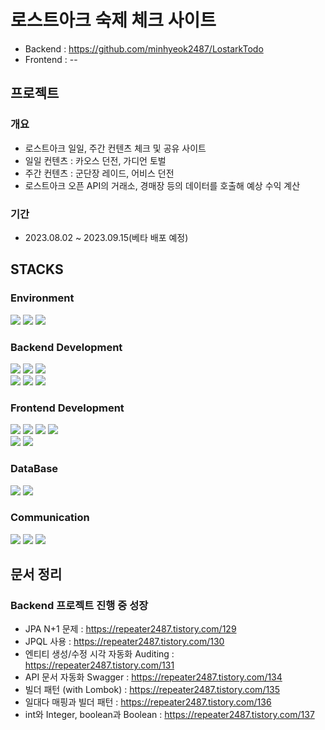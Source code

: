 # 로스트아크 숙제 체크 사이트
- Backend : https://github.com/minhyeok2487/LostarkTodo
- Frontend : --

## 프로젝트
### 개요
* 로스트아크 일일, 주간 컨텐츠 체크 및 공유 사이트 
* 일일 컨텐츠 : 카오스 던전, 가디언 토벌 
* 주간 컨텐츠 : 군단장 레이드, 어비스 던전 
* 로스트아크 오픈 API의 거래소, 경매장 등의 데이터를 호출해 예상 수익 계산

### 기간
* 2023.08.02 ~ 2023.09.15(베타 배포 예정)


## STACKS
### Environment
<img src="https://img.shields.io/badge/amazonaws-232F3E?style=for-the-badge&logo=amazonaws&logoColor=white">
<img src="https://img.shields.io/badge/git-F05032?style=for-the-badge&logo=git&logoColor=white">
<img src="https://img.shields.io/badge/github-181717?style=for-the-badge&logo=github&logoColor=white">

### Backend Development
<img src="https://img.shields.io/badge/java-007396?style=for-the-badge&logo=java&logoColor=white">
<img src="https://img.shields.io/badge/springboot-6DB33F?style=for-the-badge&logo=springboot&logoColor=white">
<img src="https://img.shields.io/badge/gradle-02303A?style=for-the-badge&logo=gradle&logoColor=white">
<br>
<img src="https://img.shields.io/badge/Intellij-000000?style=for-the-badge&logo=IntelliJ%20IDEA&logoColor=white">
<img src="https://img.shields.io/badge/amazonec2-FF9900?style=for-the-badge&logo=amazonec2&logoColor=white">
<img src="https://img.shields.io/badge/ubuntu-E95420?style=for-the-badge&logo=ubuntu&logoColor=white">


### Frontend Development
<img src="https://img.shields.io/badge/html5-E34F26?style=for-the-badge&logo=html5&logoColor=white">
<img src="https://img.shields.io/badge/css-1572B6?style=for-the-badge&logo=css3&logoColor=white">
<img src="https://img.shields.io/badge/javascript-F7DF1E?style=for-the-badge&logo=javascript&logoColor=black">
<img src="https://img.shields.io/badge/jquery-0769AD?style=for-the-badge&logo=jquery&logoColor=white">
<br>
<img src="https://img.shields.io/badge/Thymeleaf-005F0F?style=for-the-badge&logo=Thymeleaf&logoColor=white">
<img src="https://img.shields.io/badge/react-61DAFB?style=for-the-badge&logo=react&logoColor=white">

### DataBase
<img src="https://img.shields.io/badge/amazonrds-527FFF?style=for-the-badge&logo=amazonrds&logoColor=white">
<img src="https://img.shields.io/badge/mariaDB-003545?style=for-the-badge&logo=mariaDB&logoColor=white">

### Communication
<img src="https://img.shields.io/badge/jira-0052CC?style=for-the-badge&logo=jira&logoColor=white">
<img src="https://img.shields.io/badge/confluence-172B4D?style=for-the-badge&logo=confluence&logoColor=white">
<img src="https://img.shields.io/badge/discord-5865F2?style=for-the-badge&logo=discord&logoColor=white">


## 문서 정리
### Backend 프로젝트 진행 중 성장
* JPA N+1 문제 : https://repeater2487.tistory.com/129
* JPQL 사용 : https://repeater2487.tistory.com/130
* 엔티티 생성/수정 시각 자동화 Auditing : https://repeater2487.tistory.com/131
* API 문서 자동화 Swagger : https://repeater2487.tistory.com/134
* 빌더 패턴 (with Lombok) : https://repeater2487.tistory.com/135
* 일대다 매핑과 빌더 패턴 : https://repeater2487.tistory.com/136
* int와 Integer, boolean과 Boolean : https://repeater2487.tistory.com/137